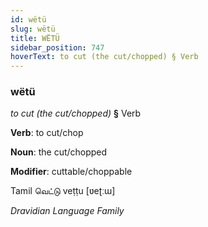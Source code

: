 ```yaml
---
id: wëtü
slug: wëtü
title: WËTÜ
sidebar_position: 747
hoverText: to cut (the cut/chopped) § Verb
---
```


### wëtü

*to cut (the cut/chopped)* **§** Verb

**Verb**: to cut/chop

**Noun**: the cut/chopped

**Modifier**: cuttable/choppable

Tamil வெட்டு veṭṭu [ʋeʈːɯ]

*Dravidian Language Family*